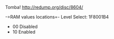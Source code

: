 Tomba!
http://redump.org/disc/8604/

-=RAM values locations=-
Level Select: 1F8001B4
- 00 Disabled
- 10 Enabled